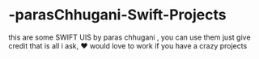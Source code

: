 # -parasChhugani-Swift-Projects
this are some SWIFT UIS by paras chhugani , you can use them just give credit that is all i ask, ❤️ would love to work if you have a crazy projects
